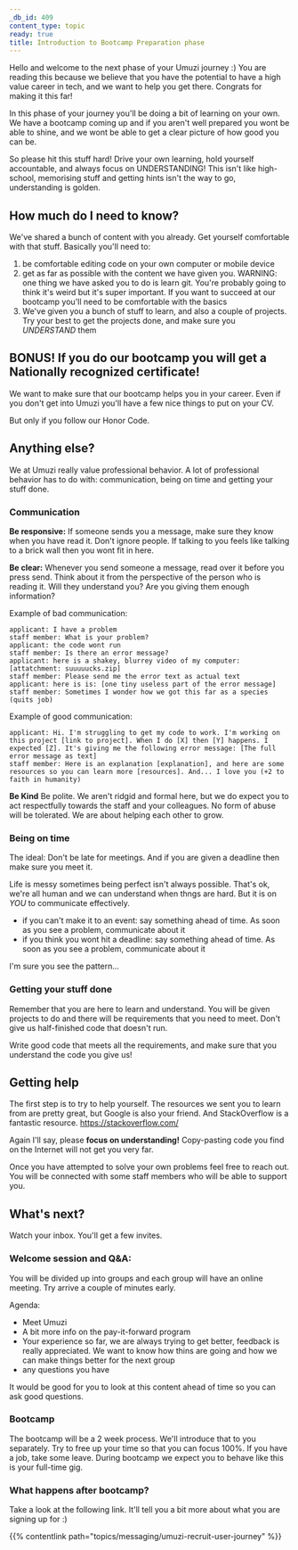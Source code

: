 ```yaml
---
_db_id: 409
content_type: topic
ready: true
title: Introduction to Bootcamp Preparation phase
---
```


Hello and welcome to the next phase of your Umuzi journey :) You are reading this because we believe that you have the potential to have a high value career in tech, and we want to help you get there. Congrats for making it this far!

In this phase of your journey you'll be doing a bit of learning on your own. We have a bootcamp coming up and if you aren't well prepared you wont be able to shine, and we wont be able to get a clear picture of how good you can be.

So please hit this stuff hard! Drive your own learning, hold yourself accountable, and always focus on UNDERSTANDING! This isn't like high-school, memorising stuff and getting hints isn't the way to go, understanding is golden.

## How much do I need to know?

We've shared a bunch of content with you already. Get yourself comfortable with that stuff. Basically you'll need to:

1. be comfortable editing code on your own computer or mobile device
2. get as far as possible with the content we have given you. WARNING: one thing we have asked you to do is learn git. You're probably going to think it's weird but it's super important. If you want to succeed at our bootcamp you'll need to be comfortable with the basics
3. We've given you a bunch of stuff to learn, and also a couple of projects. Try your best to get the projects done, and make sure you _UNDERSTAND_ them

## BONUS! If you do our bootcamp you will get a Nationally recognized certificate!

We want to make sure that our bootcamp helps you in your career. Even if you don't get into Umuzi you'll have a few nice things to put on your CV.

But only if you follow our Honor Code.

## Anything else?

We at Umuzi really value professional behavior. A lot of professional behavior has to do with: communication, being on time and getting your stuff done.

### Communication

**Be responsive:** If someone sends you a message, make sure they know when you have read it. Don't ignore people. If talking to you feels like talking to a brick wall then you wont fit in here.

**Be clear:** Whenever you send someone a message, read over it before you press send. Think about it from the perspective of the person who is reading it. Will they understand you? Are you giving them enough information?

Example of bad communication:

```
applicant: I have a problem
staff member: What is your problem?
applicant: the code wont run
staff member: Is there an error message?
applicant: here is a shakey, blurrey video of my computer: [attatchment: suuuuucks.zip]
staff member: Please send me the error text as actual text
applicant: here is is: [one tiny useless part of the error message]
staff member: Sometimes I wonder how we got this far as a species (quits job)
```

Example of good communication:

```
applicant: Hi. I'm struggling to get my code to work. I'm working on this project [link to project]. When I do [X] then [Y] happens. I expected [Z]. It's giving me the following error message: [The full error message as text]
staff member: Here is an explanation [explanation], and here are some resources so you can learn more [resources]. And... I love you (+2 to faith in humanity)
```

**Be Kind** Be polite. We aren't ridgid and formal here, but we do expect you to act respectfully towards the staff and your colleagues. No form of abuse will be tolerated. We are about helping each other to grow.

### Being on time

The ideal: Don't be late for meetings. And if you are given a deadline then make sure you meet it.

Life is messy sometimes being perfect isn't always possible. That's ok, we're all human and we can understand when thngs are hard. But it is on _YOU_ to communicate effectively.

- if you can't make it to an event: say something ahead of time. As soon as you see a problem, communicate about it
- if you think you wont hit a deadline: say something ahead of time. As soon as you see a problem, communicate about it

I'm sure you see the pattern...

### Getting your stuff done

Remember that you are here to learn and understand. You will be given projects to do and there will be requirements that you need to meet. Don't give us half-finished code that doesn't run.

Write good code that meets all the requirements, and make sure that you understand the code you give us!

## Getting help

The first step is to try to help yourself. The resources we sent you to learn from are pretty great, but Google is also your friend. And StackOverflow is a fantastic resource. https://stackoverflow.com/

Again I'll say, please **focus on understanding!** Copy-pasting code you find on the Internet will not get you very far.

Once you have attempted to solve your own problems feel free to reach out. You will be connected with some staff members who will be able to support you.

## What's next?

Watch your inbox. You'll get a few invites.

### Welcome session and Q&A:

You will be divided up into groups and each group will have an online meeting. Try arrive a couple of minutes early.

Agenda:

- Meet Umuzi
- A bit more info on the pay-it-forward program
- Your experience so far, we are always trying to get better, feedback is really appreciated. We want to know how thins are going and how we can make things better for the next group
- any questions you have

It would be good for you to look at this content ahead of time so you can ask good questions.

### Bootcamp

The bootcamp will be a 2 week process. We'll introduce that to you separately. Try to free up your time so that you can focus 100%. If you have a job, take some leave. During bootcamp we expect you to behave like this is your full-time gig.

### What happens after bootcamp?

Take a look at the following link. It'll tell you a bit more about what you are signing up for :)

{{% contentlink path="topics/messaging/umuzi-recruit-user-journey" %}}
